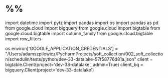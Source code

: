 # %%
import datetime
import pytz
import pandas
import os
import pandas as pd
from google.cloud import bigquery
from google.cloud import bigtable
from google.cloud.bigtable import column_family
from google.cloud.bigtable import row_filters

os.environ['GOOGLE_APPLICATION_CREDENTIALS'] = \
    "/Users/adamszpilewicz/PycharmProjects/soft_collection/002_soft_collection/schedulin/tests/python/dev-33-datalake-57f58776d81a.json"
client = bigtable.Client(project='dev-33-datalake', admin=True)
client_bq = bigquery.Client(project='dev-33-datalake')

